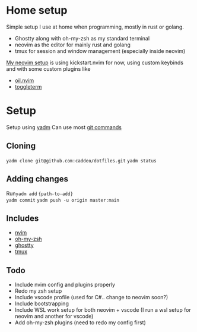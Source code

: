 # Home setup
Simple setup I use at home when programming, mostly in rust or golang. 

- Ghostty along with oh-my-zsh as my standard terminal
- neovim as the editor for mainly rust and golang
- tmux for session and window management (especially inside neovim)

[My neovim setup](https://github.com/caddeo/kickstart.nvim) is using kickstart.nvim for now, using custom keybinds and with some custom plugins like
- [oil.nvim](https://github.com/stevearc/oil.nvim)
- [toggleterm](https://github.com/akinsho/toggleterm.nvim)

# Setup
Setup using [yadm](https://yadm.io/)
Can use most [git commands](https://yadm.io/docs/common_commands#) 

## Cloning
`yadm clone git@github.com:caddeo/dotfiles.git` 
`yadm status` 

## Adding changes 
Run`yadm add` `{path-to-add}`  
`yadm commit` 
`yadm push -u origin master:main`  

## Includes
- [nvim](https://neovim.io/)
- [oh-my-zsh](https://ohmyz.sh/)
- [ghostty](https://ghostty.org/)
- [tmux](https://github.com/tmux/tmux/wiki)

## Todo 
- Include nvim config and plugins properly
- Redo my zsh setup
- Include vscode profile (used for C#.. change to neovim soon?)
- Include bootstrapping
- Include WSL work setup for both neovim + vscode (I run a wsl setup for neovim and another for vscode)
- Add oh-my-zsh plugins (need to redo my config first)
